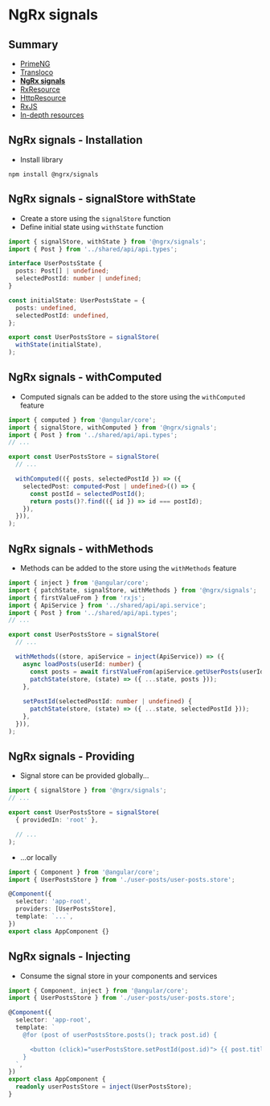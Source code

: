 # NgRx signals

<!-- .slide: class="page-title" -->



## Summary

<!-- .slide: class="toc" -->

- [PrimeNG](#/1)
- [Transloco](#/2)
- **[NgRx signals](#/3)**
- [RxResource](#/4)
- [HttpResource](#/5)
- [RxJS](#/6)
- [In-depth resources](#/7)



## NgRx signals - Installation

- Install library

```shell
npm install @ngrx/signals
```



## NgRx signals - signalStore withState

- Create a store using the `signalStore` function
- Define initial state using `withState` function

```ts
import { signalStore, withState } from '@ngrx/signals';
import { Post } from '../shared/api/api.types';

interface UserPostsState {
  posts: Post[] | undefined;
  selectedPostId: number | undefined;
}

const initialState: UserPostsState = {
  posts: undefined,
  selectedPostId: undefined,
};

export const UserPostsStore = signalStore(
  withState(initialState),
);
```



## NgRx signals - withComputed

- Computed signals can be added to the store using the `withComputed` feature

```ts
import { computed } from '@angular/core';
import { signalStore, withComputed } from '@ngrx/signals';
import { Post } from '../shared/api/api.types';
// ...

export const UserPostsStore = signalStore(
  // ...

  withComputed(({ posts, selectedPostId }) => ({
    selectedPost: computed<Post | undefined>(() => {
      const postId = selectedPostId();
      return posts()?.find(({ id }) => id === postId);
    }),
  })),
);
```



## NgRx signals - withMethods

- Methods can be added to the store using the `withMethods` feature

```ts
import { inject } from '@angular/core';
import { patchState, signalStore, withMethods } from '@ngrx/signals';
import { firstValueFrom } from 'rxjs';
import { ApiService } from '../shared/api/api.service';
import { Post } from '../shared/api/api.types';
// ...

export const UserPostsStore = signalStore(
  // ...

  withMethods((store, apiService = inject(ApiService)) => ({
    async loadPosts(userId: number) {
      const posts = await firstValueFrom(apiService.getUserPosts(userId));
      patchState(store, (state) => ({ ...state, posts }));
    },
  
    setPostId(selectedPostId: number | undefined) {
      patchState(store, (state) => ({ ...state, selectedPostId }));
    },
  })),
);
```



## NgRx signals - Providing

- Signal store can be provided globally...

```ts
import { signalStore } from '@ngrx/signals';
// ...

export const UserPostsStore = signalStore(
  { providedIn: 'root' },

  // ...
);
```

- ...or locally

```ts
import { Component } from '@angular/core';
import { UserPostsStore } from './user-posts/user-posts.store';

@Component({
  selector: 'app-root',
  providers: [UserPostsStore],
  template: `...`,
})
export class AppComponent {}
```



## NgRx signals - Injecting

- Consume the signal store in your components and services

```ts
import { Component, inject } from '@angular/core';
import { UserPostsStore } from './user-posts/user-posts.store';

@Component({
  selector: 'app-root',
  template: `
    @for (post of userPostsStore.posts(); track post.id) {

      <button (click)="userPostsStore.setPostId(post.id)"> {{ post.title }} </button>
    }
  `,
})
export class AppComponent {
  readonly userPostsStore = inject(UserPostsStore);
}
```



<!-- .slide: class="page-questions" -->



<!-- .slide: class="page-tp3" -->
